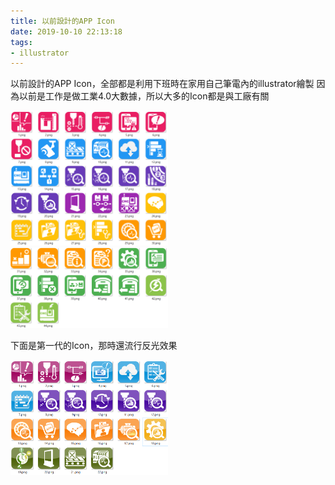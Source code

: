 ```yaml
---
title: 以前設計的APP Icon
date: 2019-10-10 22:13:18
tags:
- illustrator
---
```


以前設計的APP Icon，全部都是利用下班時在家用自己筆電內的illustrator繪製
因為以前是工作是做工業4.0大數據，所以大多的Icon都是與工廠有關
<!-- 但無償提供給前公司使用沒有收取任何費用，所以沒有版權的問題
我也沒有打算使用這些Icon營利，但為了維護前公司的權利，我並不允許前公司以外的人使用這些Icon
在這裡只是單純記錄用 -->

<img src="/images/app-icon-001.png" width="50%" height="50%" alt="new icon list 1"/>
<img src="/images/app-icon-002.png" width="50%" height="50%" alt="new icon list 2"/>


下面是第一代的Icon，那時還流行反光效果
<!-- 在公司新成立時繪製的，有加反光的效果，在新版已移除 -->

<img src="/images/app-icon-003.png" width="50%" height="50%" alt="new icon list 3"/>

